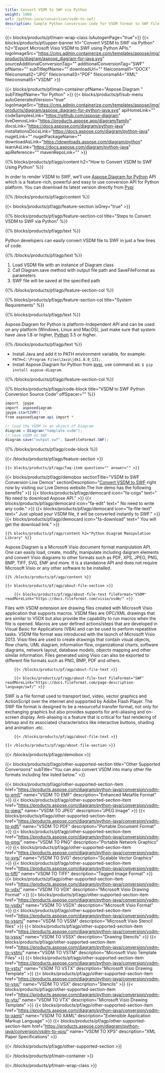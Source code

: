```yaml
---
title: Convert VSDM to SWF via Python 
weight: 1960
url: /python-java/conversion/vsdm-to-swf/ 
description: Sample Python conversion code for VSDM format to SWF file. Use this example code to convert VSDM to SWF within any Python based application.
---
```


{{< blocks/products/pf/main-wrap-class isAutogenPage="true">}}
{{< blocks/products/pf/upper-banner h1="Convert VSDM to SWF via Python" h2="Export Microsoft Visio VSDM to SWF using Python APIs." logoImageSrc="https://cms.admin.containerize.com/templates/aspose/img/products/diagram/aspose_diagram-for-java.svg" sourceAdditionalConversionTag="" additionalConversionTag="SWF" pfName="" subTitlepfName="" downloadUrl="" fileiconsmall1="DOCX" fileiconsmall2="JPG" fileiconsmall3="PDF" fileiconsmall4="XML" fileiconsmall5="VSDM" >}}

{{< blocks/products/pf/main-container pfName="Aspose.Diagram " subTitlepfName="for Python" >}}
{{< blocks/products/pf/sub-menu autoGeneratedVersion="true" logoImageSrc="https://cms.admin.containerize.com/templates/aspose/img/products/diagram/aspose_diagram-for-python-java.svg" apiHomeLink="" codeSamplesLink="https://github.com/aspose-diagram" liveDemosLink="https://products.aspose.app/diagram/family" docsLink="https://docs.aspose.com/diagram/python-java" installationsDocsLink="https://docs.aspose.com/diagram/python-java" nugetLink="" nugetPackageName="" downloadAsLink="https://downloads.aspose.com/diagram/python" learnAsLink="https://docs.aspose.com/diagram/python-java" apiReference="" mavenRepoLink="" >}}

{{% blocks/products/pf/agp/content h2="How to Convert VSDM to SWF Using Python" %}}

 In order to render VSDM to SWF, we’ll use
 [Aspose.Diagram for Python](https://products.aspose.com/diagram/python-java/) 
 API which is a feature-rich, powerful and easy to use conversion API for Python platform. You can download its latest version directly from
 [Pypi](https://pypi.org/project/aspose-diagram/) 

{{% /blocks/products/pf/agp/content %}}

{{< blocks/products/pf/agp/feature-section isGrey="true" >}}

{{% blocks/products/pf/agp/feature-section-col title="Steps to Convert VSDM to SWF via Python" %}}

{{% blocks/products/pf/agp/text %}}

 Python developers can easily convert VSDM file to SWF in just a few lines of code.

{{% /blocks/products/pf/agp/text %}}

1.  Load VSDM file with an instance of Diagram class
1.  Call Diagram.save method with output file path and SaveFileFormat as parameters
1.  SWF file will be saved at the specified path

{{% /blocks/products/pf/agp/feature-section-col %}}

{{% blocks/products/pf/agp/feature-section-col title="System Requirements" %}}

{{% blocks/products/pf/agp/text %}}

 Aspose.Diagram for Python is platform-independent API and can be used on any platform (Windows, Linux and MacOS), just make sure that system have Java 1.8 or higher, [Python](https://www.python.org/downloads/) 3.5 or higher. 
 
{{% /blocks/products/pf/agp/text %}}

- Install Java and add it to PATH environment variable, for example: <code>PATH=C:\Program Files\Java\jdk1.8.0_131;</code>.
- Install Aspose.Diagram for Python from <a href="https://pypi.org/project/aspose-diagram/">pypi</a>, use command as: <code>$ pip install aspose-diagram</code>.

{{% /blocks/products/pf/agp/feature-section-col %}}

{{% blocks/products/pf/agp/code-block title="VSDM to SWF Python Conversion Source Code" offSpacer="" %}}

```cs
import  jpype     
import  asposediagram     
jpype.startJVM() 
from asposediagram.api import *

// load the VSDM in an object of Diagram 
diagram = Diagram("template.vsdm");
// save VSDM as SWF 
diagram.save("output.swf", SaveFileFormat.SWF);   

```

{{% /blocks/products/pf/agp/code-block %}}

{{< /blocks/products/pf/agp/feature-section >}}

    {{< blocks/products/pf/agp/faq-item question="" answer="" >}}
 

<!-- aboutfile Starts -->

{{< blocks/products/pf/agp/demobox sectionTitle="VSDM to SWF Conversion Live Demos" sectionDescription="[Convert VSDM to SWF](https://products.aspose.app/diagram/conversion/vsdm-to-swf) right now by visiting our Live Demos website.The live demo has the following benefits" >}}
        {{< blocks/products/pf/agp/democard icon="fa-cogs" text=" No need to download Aspose API." >}}
        {{< blocks/products/pf/agp/democard icon="fa-edit" text=" No need to write any code." >}}
        {{< blocks/products/pf/agp/democard icon="fa-file-text" text=" Just upload your VSDM file, it will be converted instantly to SWF." >}}
        {{< blocks/products/pf/agp/democard icon="fa-download" text=" You will get the download link." >}}

    {{% blocks/products/pf/agp/content h2="Python Diagram Manipulation Library" %}}

 Aspose.Diagram is a Microsoft Visio document format manipulation API. One can easily load, create, modify, manipulate including daigram elements and convert Visio diagrams to other formats such as PDF, XPS, JPEG, PNG, BMP, TIFF, SVG, EMF and more. It is a standalone API and does not require Microsoft Visio or any other software to be installed.  



    {{% /blocks/products/pf/agp/content %}}

    {{< blocks/products/pf/agp/about-file-section >}}

        {{< blocks/products/pf/agp/about-file-text fileFormat="VSDM" readMoreLink="https://docs.fileformat.com/visio/vsdm/" >}}

Files with VSDM extension are drawing files created with Microsoft Visio application that supports macros. VSDM files are OPC/XML drawings that are similar to VSDX but also provide the capability to run macros when the file is opened. Macros are user defined actions/steps that are developed in Visual Basic for Applications (VBA) and can be used to perform repeatitive tasks. VSDM file format was introduced with the launch of Microsoft Visio 2013.  Visio files are used to create drawings that contain visual objects, flow charts, UML diagram, information flow, organizational charts, software diagrams, network layout, database models, objects mapping and other similar information. Files generated using Visio can also be exported to different file formats such as PNG, BMP, PDF and others. 


        {{< /blocks/products/pf/agp/about-file-text >}}

        {{< blocks/products/pf/agp/about-file-text fileFormat="SWF" readMoreLink="https://docs.fileformat.com/page-description-language/swf/" >}}

SWF is a file format used to transport text, video, vector graphics and ActionScript over the internet and supported by Adobe Flash Player. The SWF file format is designed to be a resourceful transfer format, not only for exchanging graphics but also provides supports for anti-aliasing and on-screen display. Anti-aliasing is a feature that is critical  for fast rendering of bitmap and its associated characteristics like interactive buttons, shading and animation .etc.


        {{< /blocks/products/pf/agp/about-file-text >}}

    {{< /blocks/products/pf/agp/about-file-section >}}

{{< /blocks/products/pf/agp/demobox >}}

<!-- aboutfile Ends -->

{{< blocks/products/pf/agp/other-supported-section title="Other Supported Conversions" subTitle="You can also convert VSDM into many other file formats including few listed below." >}}

{{< blocks/products/pf/agp/other-supported-section-item href="https://products.aspose.com/diagram/python-java/conversion/vsdm-to-emf/" name="VSDM TO EMF" description="Enhanced Metafile Format" >}}
{{< blocks/products/pf/agp/other-supported-section-item href="https://products.aspose.com/diagram/python-java/conversion/vsdm-to-jpeg/" name="VSDM TO JPEG" description="JPEG Image" >}}
{{< blocks/products/pf/agp/other-supported-section-item href="https://products.aspose.com/diagram/python-java/conversion/vsdm-to-pdf/" name="VSDM TO PDF" description="Portable Document Format" >}}
{{< blocks/products/pf/agp/other-supported-section-item href="https://products.aspose.com/diagram/python-java/conversion/vsdm-to-png/" name="VSDM TO PNG" description="Portable Network Graphics" >}}
{{< blocks/products/pf/agp/other-supported-section-item href="https://products.aspose.com/diagram/python-java/conversion/vsdm-to-svg/" name="VSDM TO SVG" description="Scalable Vector Graphics" >}}
{{< blocks/products/pf/agp/other-supported-section-item href="https://products.aspose.com/diagram/python-java/conversion/vsdm-to-tiff/" name="VSDM TO TIFF" description="Tagged Image Format" >}}
{{< blocks/products/pf/agp/other-supported-section-item href="https://products.aspose.com/diagram/python-java/conversion/vsdm-to-vdx/" name="VSDM TO VDX" description="Microsoft Visio Drawing Format" >}}
{{< blocks/products/pf/agp/other-supported-section-item href="https://products.aspose.com/diagram/python-java/conversion/vsdm-to-vsdx/" name="VSDM TO VSDX" description="Microsoft Visio Format" >}}
{{< blocks/products/pf/agp/other-supported-section-item href="https://products.aspose.com/diagram/python-java/conversion/vsdm-to-vssm/" name="VSDM TO VSSM" description="Microsoft Visio Stencil files" >}}
{{< blocks/products/pf/agp/other-supported-section-item href="https://products.aspose.com/diagram/python-java/conversion/vsdm-to-vssx/" name="VSDM TO VSSX" description="Drawing Stencils" >}}
{{< blocks/products/pf/agp/other-supported-section-item href="https://products.aspose.com/diagram/python-java/conversion/vsdm-to-vstm/" name="VSDM TO VSTM" description="Microsoft Visio Template Files" >}}
{{< blocks/products/pf/agp/other-supported-section-item href="https://products.aspose.com/diagram/python-java/conversion/vsdm-to-vstx/" name="VSDM TO VSTX" description="Microsoft Visio Drawing Template" >}}
{{< blocks/products/pf/agp/other-supported-section-item href="https://products.aspose.com/diagram/python-java/conversion/vsdm-to-vsx/" name="VSDM TO VSX" description="Stencils" >}}
{{< blocks/products/pf/agp/other-supported-section-item href="https://products.aspose.com/diagram/python-java/conversion/vsdm-to-vtx/" name="VSDM TO VTX" description="Microsoft Visio Drawing Template" >}}
{{< blocks/products/pf/agp/other-supported-section-item href="https://products.aspose.com/diagram/python-java/conversion/vsdm-to-xaml/" name="VSDM TO XAML" description="Extensible Application Markup Language" >}}
{{< blocks/products/pf/agp/other-supported-section-item href="https://products.aspose.com/diagram/python-java/conversion/vsdm-to-xps/" name="VSDM TO XPS" description="XML Paper Specifications" >}}

{{< /blocks/products/pf/agp/other-supported-section >}}

{{< /blocks/products/pf/main-container >}}
    
{{< /blocks/products/pf/main-wrap-class >}}
